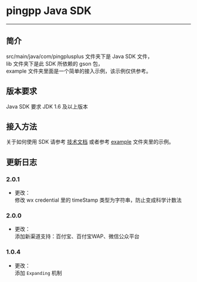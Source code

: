 pingpp Java SDK 
=================

****

## 简介

src/main/java/com/pingplusplus 文件夹下是 Java SDK 文件，<br>
lib 文件夹下是此 SDK 所依赖的 gson 包， <br>
example 文件夹里面是一个简单的接入示例，该示例仅供参考。

## 版本要求

Java SDK 要求 JDK 1.6 及以上版本

## 接入方法

关于如何使用 SDK 请参考 [技术文档](https://pingxx.com/document) 或者参考 [example](https://github.com/PingPlusPlus/pingpp-java/tree/master/example) 文件夹里的示例。

## 更新日志

### 2.0.1
* 更改：<br>
修改 wx credential 里的 timeStamp 类型为字符串，防止变成科学计数法

### 2.0.0
* 更改：<br>
添加新渠道支持：百付宝、百付宝WAP、微信公众平台

### 1.0.4
* 更改：<br>
添加 `Expanding` 机制